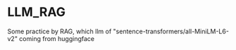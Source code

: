 # LLM_RAG
Some practice by RAG, which llm of "sentence-transformers/all-MiniLM-L6-v2" coming from huggingface
